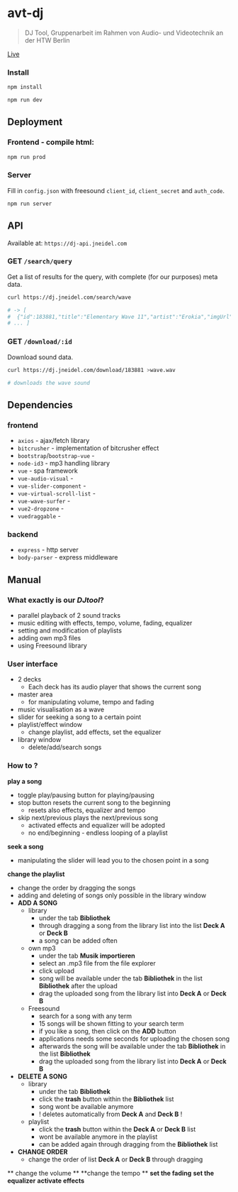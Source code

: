 # avt-dj

> DJ Tool, Gruppenarbeit im Rahmen von Audio- und Videotechnik an der HTW Berlin

[Live](https://dj.jneidel.com)

### Install

```sh
npm install

npm run dev
```

<!--
## Test

```sh
npm test

# only unit tests
npm run unit
```
-->

## Deployment
### Frontend - compile html:

```sh
npm run prod
```

### Server

Fill in `config.json` with freesound `client_id`, `client_secret` and `auth_code`.

<!-- still won't work, data.json could not be loaded - worth fixing? -->

```sh
npm run server
```

## API

Available at: `https://dj-api.jneidel.com`

### GET `/search/query`

Get a list of results for the query, with complete (for our purposes) meta data.

```sh
curl https://dj.jneidel.com/search/wave

# -> [
#  {"id":183881,"title":"Elementary Wave 11","artist":"Erokia","imgUrl":"https://freesound.org/data/displays/183/183881_9497060_wave_M.png","duration":51.7188}
# ... ]
```

### GET `/download/:id`

Download sound data.

```sh
curl https://dj.jneidel.com/download/183881 >wave.wav

# downloads the wave sound
```

## Dependencies

### frontend
- `axios` - ajax/fetch library
- `bitcrusher` - implementation of bitcrusher effect
- `bootstrap`/`bootstrap-vue` -
- `node-id3` - mp3 handling library
- `vue` - spa framework
- `vue-audio-visual` -
- `vue-slider-component` -
- `vue-virtual-scroll-list` -
- `vue-wave-surfer` -
- `vue2-dropzone` -
- `vuedraggable` -

### backend
- `express` - http server
- `body-parser` - express middleware

## Manual

### What exactly is our *DJtool*?

- parallel playback of 2 sound tracks
- music editing with effects, tempo, volume, fading, equalizer
- setting and modification of playlists
- adding own mp3 files
- using Freesound library

### User interface
- 2 decks
  - Each deck has its audio player that shows the current song
- master area
  - for manipulating volume, tempo and fading
- music visualisation as a wave
- slider for seeking a song to a certain point
- playlist/effect window
  - change playlist, add effects, set the equalizer
- library window
  - delete/add/search songs

### How to ?
**play a song**
- toggle play/pausing button for playing/pausing
- stop button resets the current song to the beginning
  - resets also effects, equalizer and tempo
- skip next/previous plays the next/previous song
    - activated effects and equalizer will be adopted
    - no end/beginning - endless looping of a playlist

**seek a song**
- manipulating the slider will lead you to the chosen point in a song

**change the playlist**
- change the order by dragging the songs
- adding and deleting of songs only possible in the library window
- **ADD A SONG**
  - library
    - under the tab **Bibliothek**
    - through dragging a song from the library list into the list **Deck A** or **Deck B**
    - a song can be added often
  - own mp3
    - under the tab **Musik importieren**
    - select an .mp3 file from the file explorer
    - click upload
    - song will be available under the tab **Bibliothek** in the list **Bibliothek** after the upload
    -  drag the uploaded song from the library list into  **Deck A** or **Deck B**
  - Freesound
    - search for a song with any term
    - 15 songs will be shown fitting to your search term
    - if you like a song, then click on the **ADD** button
    - applications needs some seconds for uploading the chosen song
    - afterwards the song will be available under the tab **Bibliothek** in the list **Bibliothek**
    -  drag the uploaded song from the library list into  **Deck A** or **Deck B**
- **DELETE A SONG**
  - library
    - under the tab **Bibliothek**
    - click the **trash** button within the **Bibliothek** list
    - song wont be available anymore
    - ! deletes automatically from **Deck A** and **Deck B** !
  - playlist
    - click the **trash** button within the **Deck A** or **Deck B** list
    - wont be available anymore in the playlist
    - can be added again through dragging from the **Bibliothek** list
- **CHANGE ORDER**
  - change the order of list **Deck A** or **Deck B** through dragging

** change the volume **
**change the tempo **
**set the fading**
**set the equalizer**
**activate effects**

